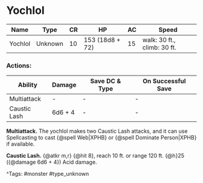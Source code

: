 # Yochlol

| Name | Type | CR | HP | AC | Speed |
|------|------|----|----|----|-------|
| Yochlol | Unknown | 10 | 153 (18d8 + 72) | 15 | walk: 30 ft., climb: 30 ft. |

### Actions:

| Ability | Damage | Save DC & Type | On Successful Save |
|---------|--------|----------------|--------------------|
| Multiattack | - | - | - |
| Caustic Lash | 6d6 + 4 | - | - |


**Multiattack.** The yochlol makes two Caustic Lash attacks, and it can use Spellcasting to cast {@spell Web|XPHB} or {@spell Dominate Person|XPHB} if available.

**Caustic Lash.** {@atkr m,r} {@hit 8}, reach 10 ft. or range 120 ft. {@h}25 ({@damage 6d6 + 4}) Acid damage.

^Tags: #monster #type_unknown